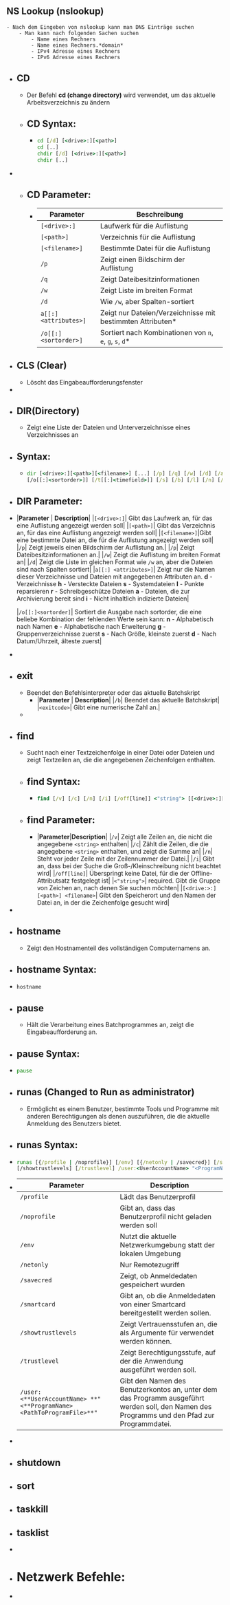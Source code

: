 ## NS Lookup (nslookup)
	- Nach dem Eingeben von nslookup kann man DNS Einträge suchen
		- Man kann nach folgenden Sachen suchen
			- Name eines Rechners
			- Name eines Rechners.*domain*
			- IPv4 Adresse eines Rechners
			- IPv6 Adresse eines Rechners
- ## CD
	- Der Befehl **cd (change directory)** wird verwendet, um das aktuelle Arbeitsverzeichnis zu ändern
	- ## CD Syntax:
		- ```cmd
		  cd [/d] [<drive>:][<path>]
		  cd [..]
		  chdir [/d] [<drive>:][<path>]
		  chdir [..]
		  ```
-
	- ## CD Parameter:
		- | Parameter                | Beschreibung                                                    |
		  |--------------------------|------------------------------------------------------------------|
		  | `[<drive>:]`             | Laufwerk für die Auflistung                                     |
		  | `[<path>]`               | Verzeichnis für die Auflistung                                  |
		  | `[<filename>]`           | Bestimmte Datei für die Auflistung                              |
		  | `/p`                     | Zeigt einen Bildschirm der Auflistung                           |
		  | `/q`                     | Zeigt Dateibesitzinformationen                                  |
		  | `/w`                     | Zeigt Liste im breiten Format                                   |
		  | `/d`                     | Wie `/w`, aber Spalten-sortiert                                 |
		  | `a[[:] <attributes>]`    | Zeigt nur Dateien/Verzeichnisse mit bestimmten Attributen\*     |
		  | `/o[[:] <sortorder>]`    | Sortiert nach Kombinationen von `n`, `e`, `g`, `s`, `d`\*        |
- ## CLS (Clear)
	- Löscht das Eingabeaufforderungsfenster
-
- ## DIR(Directory)
	- Zeigt eine Liste der Dateien und Unterverzeichnisse eines Verzeichnisses an
- ## Syntax:
	- ```cmd
	  dir [<drive>:][<path>][<filename>] [...] [/p] [/q] [/w] [/d] [/a[[:]<attributes>]
	  [/o[[:]<sortorder>]] [/t[[:]<timefield>]] [/s] [/b] [/l] [/n] [/x] [/c] [/4] [/r]
	  ```
- ## DIR Parameter:
- |**Parameter** | **Description**|
  |`[<drive>:]`| Gibt das Laufwerk an, für das eine Auflistung angezeigt werden soll|
  |`[<path>]`| Gibt das Verzeichnis an, für das eine Auflistung angezeigt werden soll|
  |`[<filename>]`|Gibt eine bestimmte Datei an, die für die Auflistung angezeigt werden soll|
  |`/p`| Zeigt jeweils einen Bildschirm der Auflistung an.|
  |`/p`| Zeigt Dateibesitzinformationen an.|
  |`/w`| Zeigt die Auflistung im breiten Format an|
  |`/d`| Zeigt die Liste im gleichen Format wie `/w` an, aber die Dateien sind nach Spalten sortiert|
  |`a[[:] <attributes>]`| Zeigt nur die Namen dieser Verzeichnisse und Dateien mit angegebenen Attributen an.
  **d** - Verzeichnisse
  **h** - Versteckte Dateien
  **s** - Systemdateien
  **I** - Punkte reparsieren
  **r** - Schreibgeschütze Dateien
  **a** - Dateien, die zur Archivierung bereit sind
  **i** - Nicht inhaltlich indizierte Dateien|
  
  |`/o[[:]<sortorder]`| Sortiert die Ausgabe nach sortorder, die eine beliebe Kombination der fehlenden Werte sein kann: 
  **n** - Alphabetisch nach Namen
  **e** - Alphabetische nach Erweiterung
  **g** - Gruppenverzeichnisse zuerst
  **s** - Nach Größe, kleinste zuerst
  **d** - Nach Datum/Uhrzeit, älteste zuerst|
-
- ## exit
	- Beendet den Befehlsinterpreter oder das aktuelle Batchskript
		- |**Parameter** | **Description**|
		  |`/b`| Beendet das aktuelle Batchskript|
		  |`<exitcode>`| Gibt eine numerische Zahl an.|
	-
- ## find
	- Sucht nach einer Textzeichenfolge in einer Datei oder Dateien und zeigt Textzeilen an, die die angegebenen Zeichenfolgen enthalten.
	- ## find Syntax:
		- ```cmd
		  find [/v] [/c] [/n] [/i] [/off[line]] <"string"> [[<drive>:][<path>]<filename>[...]]
		  ```
	- ## find Parameter:
		- |**Parameter**|**Description**|
		  |`/v`| Zeigt alle Zeilen an, die nicht die angegebene `<string>` enthalten|
		  |`/c`| Zählt die Zeilen, die die angegebene `<string>` enthalten, und zeigt die Summe an|
		  |`/n`| Steht vor jeder Zeile mit der Zeilennummer der Datei.|
		  |`/i`| Gibt an, dass bei der Suche die Groß-/Kleinschreibung nicht beachtet wird|
		  |`/off[line]`| Überspringt keine Datei, für die der Offline-Attributsatz festgelegt ist|
		  |`<"string">`| required. Gibt die Gruppe von Zeichen an, nach denen Sie suchen möchten|
		  |`[<drive:>:] [<path>] <filename>`| Gibt den Speicherort und den Namen der Datei an, in der die Zeichenfolge gesucht wird|
-
- ## hostname
	- Zeigt den Hostnamenteil des vollständigen Computernamens an.
- ## hostname Syntax:
- ```cmd
  hostname
  ```
- ## pause
	- Hält die Verarbeitung eines Batchprogrammes an, zeigt die Eingabeaufforderung an.
- ## pause Syntax:
- ```cmd
  pause
  ```
- ## runas (Changed to Run as administrator)
	- Ermöglicht es einem Benutzer, bestimmte Tools und Programme mit anderen Berechtigungen als denen auszuführen, die die aktuelle Anmeldung des Benutzers bietet.
- ## runas Syntax:
- ```cmd
  runas [{/profile | /noprofile}] [/env] [{/netonly | /savecred}] [/smartcard]
  [/showtrustlevels] [/trustlevel] /user:<UserAccountName> "<ProgramName> <PathToProgramFile>"
  ```
- | **Parameter**      | **Description**                                                                 |
  |----------------|------------------------------------------------------------------------------|
  | `/profile`     | Lädt das Benutzerprofil                                                      |
  | `/noprofile`  | Gibt an, dass das Benutzerprofil nicht geladen werden soll                   |
  | `/env`         | Nutzt die aktuelle Netzwerkumgebung statt der lokalen Umgebung               |
  | `/netonly`     | Nur Remotezugriff                                                             |
  | `/savecred`    | Zeigt, ob Anmeldedaten gespeichert wurden                                   |
  |`/smartcard`   | Gibt an, ob die Anmeldedaten von einer Smartcard bereitgestellt werden sollen.|
  |`/showtrustlevels`| Zeigt Vertrauensstufen an, die als Argumente für verwendet werden können.|
  |`/trustlevel`|  Zeigt Berechtigungsstufe, auf der die Anwendung ausgeführt werden soll.|
  |`/user:<**UserAccountName> **"<**ProgramName> <PathToProgramFile>**"`| Gibt den Namen des Benutzerkontos an, unter dem das Programm ausgeführt werden soll, den Namen des Programms und den Pfad zur Programmdatei.|
-
- ## shutdown
- ## sort
- ## taskkill
- ## tasklist
-
- # Netzwerk Befehle:
-